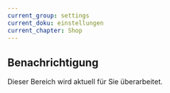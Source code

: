 ```yaml
---
current_group: settings
current_doku: einstellungen
current_chapter: Shop
---
```


## Benachrichtigung

Dieser Bereich wird aktuell für Sie überarbeitet.